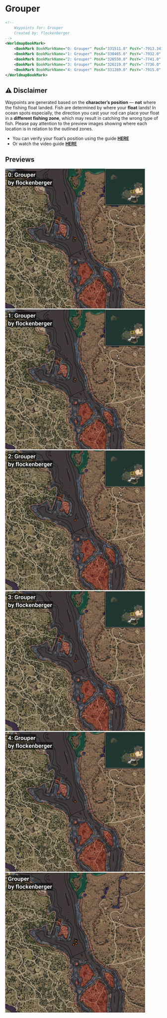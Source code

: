 # Grouper
```xml
<!--
    Waypoints for: Grouper
    Created by: flockenberger
-->
<WorldmapBookMark>
    <BookMark BookMarkName="0: Grouper" PosX="331511.8" PosY="-7913.341" PosZ="37979.29" />
    <BookMark BookMarkName="1: Grouper" PosX="330465.0" PosY="-7932.0" PosZ="37384.0" />
    <BookMark BookMarkName="2: Grouper" PosX="326550.0" PosY="-7741.0" PosZ="30215.0" />
    <BookMark BookMarkName="3: Grouper" PosX="326219.0" PosY="-7736.0" PosZ="30025.0" />
    <BookMark BookMarkName="4: Grouper" PosX="331269.0" PosY="-7915.0" PosZ="32306.0" />
</WorldmapBookMark>
```

## ⚠️ Disclaimer
Waypoints are generated based on the __**character’s position**__ — __not__ where the fishing float landed.
Fish are determined by where your **float** lands!
In ocean spots especially, the direction you cast your rod can place your float in a **different fishing zone**, which may result in catching the wrong type of fish.
Please pay attention to the preview images showing where each location is in relation to the outlined zones.

- You can verify your float’s position using the guide [**HERE**](https://flockenberger.github.io/bdo-fish-position/)
- Or watch the video guide [**HERE**](https://youtu.be/t-VXcRoNojk)

## Previews
<img src="./Grouper_0_Preview.webp" width="450"/> <img src="./Grouper_1_Preview.webp" width="450"/> <img src="./Grouper_2_Preview.webp" width="450"/> <img src="./Grouper_3_Preview.webp" width="450"/> <img src="./Grouper_4_Preview.webp" width="450"/> <img src="./Grouper_Preview.webp" width="450"/> 